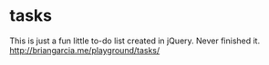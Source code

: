 tasks
=====
This is just a fun little to-do list created in jQuery. Never finished it. http://briangarcia.me/playground/tasks/
